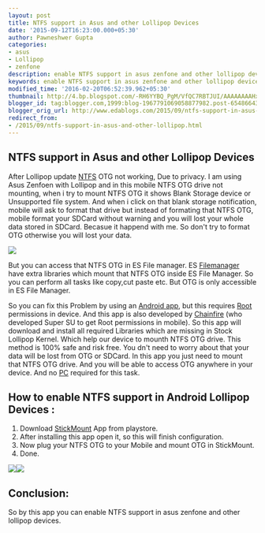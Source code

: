 ```yaml
---
layout: post
title: NTFS support in Asus and other Lollipop Devices
date: '2015-09-12T16:23:00.000+05:30'
author: Pawneshwer Gupta
categories:
- asus
- Lollipop
- zenfone
description: enable NTFS support in asus zenfone and other lollipop device,full access to NTFS file system in asus zenfone and other lolipop devices,NTFS OTG support
keywords: enable NTFS support in asus zenfone and other lollipop device,full access to NTFS file system in asus zenfone and other lolipop devices,NTFS OTG support
modified_time: '2016-02-20T06:52:39.962+05:30'
thumbnail: http://4.bp.blogspot.com/-RH6YYBQ_PgM/VfQC7RBTJUI/AAAAAAAAHxE/aVcRZt2O3Xs/s72-c/com.kyuudroid.nexususbotgfilemanagercom.kyuudroid.nexususbotgfilemanager.jpg
blogger_id: tag:blogger.com,1999:blog-1967791069058877982.post-654866432612084530
blogger_orig_url: http://www.edablogs.com/2015/09/ntfs-support-in-asus-and-other-lollipop.html
redirect_from:
- /2015/09/ntfs-support-in-asus-and-other-lollipop.html
---
```


## NTFS support in Asus and other Lollipop Devices

After Lollipop update [NTFS](http://en.wikipedia.org/wiki/NTFS "NTFS") OTG not working, Due to privacy. I am using Asus Zenfoen with Lollipop and in this mobile NTFS OTG drive not mounting, when i try to mount NTFS OTG it shows Blank Storage device or Unsupported file system. And when i click on that blank storage notification, mobile will ask to format that drive but instead of formating that NTFS OTG, mobile format your SDCard without warning and you will lost your whole data stored in SDCard. Becasue it happend with me. So don't try to format OTG otherwise you will lost your data.

[![](http://4.bp.blogspot.com/-RH6YYBQ_PgM/VfQC7RBTJUI/AAAAAAAAHxE/aVcRZt2O3Xs/s1600/com.kyuudroid.nexususbotgfilemanagercom.kyuudroid.nexususbotgfilemanager.jpg)](http://4.bp.blogspot.com/-RH6YYBQ_PgM/VfQC7RBTJUI/AAAAAAAAHxE/aVcRZt2O3Xs/s1600/com.kyuudroid.nexususbotgfilemanagercom.kyuudroid.nexususbotgfilemanager.jpg)

But you can access that NTFS OTG in ES File manager. ES [Filemanager](http://en.wikipedia.org/wiki/File_manager "File manager") have extra libraries which mount that NTFS OTG inside ES File Manager. So you can perform all tasks like copy,cut paste etc. But OTG is only accessible in ES File Manager.

So you can fix this Problem by using an [Android app](http://en.wikipedia.org/wiki/Android_%28operating_system%29 "Android (operating system)"), but this requires [Root](http://en.wikipedia.org/wiki/Superuser "Superuser") permissions in device. And this app is also developed by [Chainfire](http://en.wikipedia.org/wiki/Chainfire "Chainfire") (who developed Super SU to get Root permissions in mobile). So this app will download and install all required Libraries which are missing in Stock Lollipop Kernel. Which help our device to mounth NTFS OTG drive. This method is 100% safe and risk free. You dn't need to worry about that your data will be lost from OTG or SDCard. In this app you just need to mount that NTFS OTG drive. And you will be able to access OTG anywhere in your device. And no [PC](http://en.wikipedia.org/wiki/Personal_computer "Personal computer") required for this task.

## How to enable NTFS support in Android Lollipop Devices :

1.  Download [StickMount](https://play.google.com/store/apps/details?id=eu.chainfire.stickmount) App from playstore.
2.  After installing this app open it, so this will finish configuration.
3.  Now plug your NTFS OTG to your Mobile and mount OTG in StickMount.
4.  Done.

[![](http://2.bp.blogspot.com/-yy08W7K97-s/VfQC8ZMitWI/AAAAAAAAHxQ/I6fnuSwTnsY/s320/Untitled2%2Bcopy.png)](http://2.bp.blogspot.com/-yy08W7K97-s/VfQC8ZMitWI/AAAAAAAAHxQ/I6fnuSwTnsY/s1600/Untitled2%2Bcopy.png)[![](http://4.bp.blogspot.com/-fJwkUqU3m9I/VfQC8Eg2UOI/AAAAAAAAHxM/bkEYzvbkcuU/s320/Untitled-1%2Bcopy.png)](http://4.bp.blogspot.com/-fJwkUqU3m9I/VfQC8Eg2UOI/AAAAAAAAHxM/bkEYzvbkcuU/s1600/Untitled-1%2Bcopy.png)

## Conclusion:

So by this app you can enable NTFS support in asus zenfone and other lollipop devices.